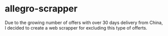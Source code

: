 # allegro-scrapper

Due to the growing number of offers with over 30 days delivery from China, I decided to create a web scrapper for excluding this type of offerts.
